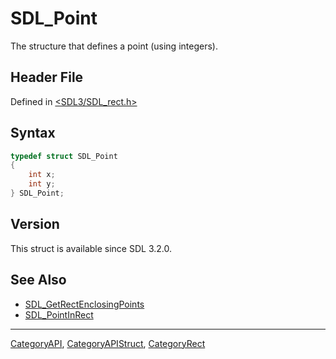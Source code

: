 # SDL_Point

The structure that defines a point (using integers).

## Header File

Defined in [<SDL3/SDL_rect.h>](https://github.com/libsdl-org/SDL/blob/main/include/SDL3/SDL_rect.h)

## Syntax

```c
typedef struct SDL_Point
{
    int x;
    int y;
} SDL_Point;
```

## Version

This struct is available since SDL 3.2.0.

## See Also

- [SDL_GetRectEnclosingPoints](SDL_GetRectEnclosingPoints)
- [SDL_PointInRect](SDL_PointInRect)

----
[CategoryAPI](CategoryAPI), [CategoryAPIStruct](CategoryAPIStruct), [CategoryRect](CategoryRect)

